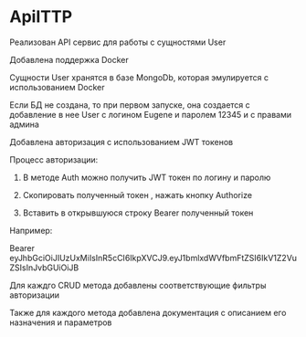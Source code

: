 # ApiITTP
Реализован API сервис для работы с сущностями User

Добавлена поддержка Docker

Сущности User хранятся в базе MongoDb, которая эмулируется с использованием Docker

Если БД не создана, то при первом запуске, она создается с добавление  в нее User с логином Eugene и паролем 12345 и с правами админа

Добавлена авторизация с использованием JWT токенов

Процесс авторизации:

1. В методе Auth можно получить JWT токен по логину и паролю

2. Скопировать полученный токен , нажать кнопку Authorize

3. Вставить в открывшуюся строку Bearer полученный токен

Например: 

Bearer eyJhbGciOiJIUzUxMiIsInR5cCI6IkpXVCJ9.eyJ1bmlxdWVfbmFtZSI6IkV1Z2VuZSIsInJvbGUiOiJB

Для каждго CRUD метода добавлены соответствующие фильтры авторизации

Также для каждого метода добавлена документация с описанием его назначения и параметров


